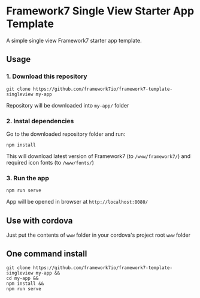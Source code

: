 # Framework7 Single View Starter App Template

A simple single view Framework7 starter app template.

## Usage

### 1. Download this repository
```
git clone https://github.com/framework7io/framework7-template-singleview my-app
```

Repository will be downloaded into `my-app/` folder

### 2. Instal dependencies

Go to the downloaded repository folder and run:
```
npm install
```

This will download latest version of Framework7 (to `/www/framework7/`) and required icon fonts (to `/www/fonts/`)

### 3. Run the app

```
npm run serve
```

App will be opened in browser at `http://localhost:8080/`

## Use with cordova

Just put the contents of `www` folder in your cordova's project root `www` folder

## One command install

```
git clone https://github.com/framework7io/framework7-template-singleview my-app &&
cd my-app &&
npm install &&
npm run serve
```
